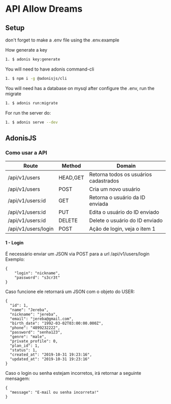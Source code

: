 # API Allow Dreams
  

## Setup

don't forget to make a .env file using the .env.example

How generate a key
```bash
1. $ adonis key:generate
```

You will need to have adonis command-cli
```bash
1. $ npm i -g @adonisjs/cli

```

You will need has a database on mysql after configure the .env, run the migrate

```bash
1. $ adonis run:migrate
```

For run the server do:
```bash
1. $ adonis serve --dev
```

## AdonisJS
### Como usar a API

| Route | Method | Domain |
| -- | -- | -- |
| /api/v1/users | HEAD,GET  | Retorna todos os usuários cadastrados |
|/api/v1/users | POST | Cria um novo usuário |
| /api/v1/users:id | GET | Retorna o usuário da ID enviada |
| /api/v1/users:id | PUT | Edita o usuário do ID enviado |
| /api/v1/users:id | DELETE | Delete o usuário do ID enviado |
| /api/v1/users/login | POST | Ação de login, veja o item 1  |

#### 1 - Login
É necessário enviar um JSON via POST para a url /api/v1/users/login
Exemplo:

    {
	    "login": "nickname",
	    "password": "s3cr3t"
	}

Caso funcione ele retornará um JSON com o objeto do USER:

    {
	  "id": 1,
	  "name": "Jereba",
	  "nickname": "jereba",
	  "email": "jereba@gmail.com",
	  "birth_date": "1992-03-02T03:00:00.000Z",
	  "phone": "4899232222",
	  "password": "senha123",
	  "genre": "male",
	  "private_profile": 0,
	  "plan_id": 1,
	  "status": 1,
	  "created_at": "2019-10-31 19:23:16",
	  "updated_at": "2019-10-31 19:23:16"
	}
Caso o login ou senha estejam incorretos, irá retornar a seguinte mensagem:

    {
	  "message": "E-mail ou senha incorreta!"
	}
